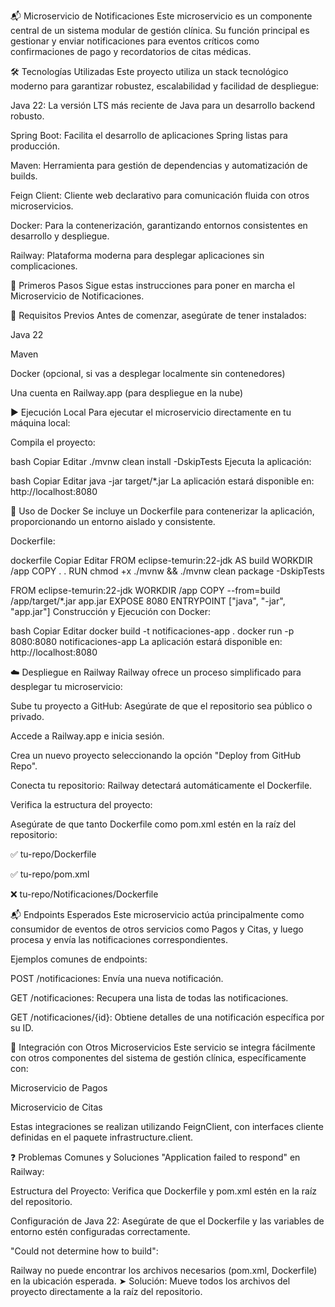 📬 Microservicio de Notificaciones
Este microservicio es un componente central de un sistema modular de gestión clínica. Su función principal es gestionar y enviar notificaciones para eventos críticos como confirmaciones de pago y recordatorios de citas médicas.

🛠️ Tecnologías Utilizadas
Este proyecto utiliza un stack tecnológico moderno para garantizar robustez, escalabilidad y facilidad de despliegue:

Java 22: La versión LTS más reciente de Java para un desarrollo backend robusto.

Spring Boot: Facilita el desarrollo de aplicaciones Spring listas para producción.

Maven: Herramienta para gestión de dependencias y automatización de builds.

Feign Client: Cliente web declarativo para comunicación fluida con otros microservicios.

Docker: Para la contenerización, garantizando entornos consistentes en desarrollo y despliegue.

Railway: Plataforma moderna para desplegar aplicaciones sin complicaciones.

🚀 Primeros Pasos
Sigue estas instrucciones para poner en marcha el Microservicio de Notificaciones.

🔧 Requisitos Previos
Antes de comenzar, asegúrate de tener instalados:

Java 22

Maven

Docker (opcional, si vas a desplegar localmente sin contenedores)

Una cuenta en Railway.app (para despliegue en la nube)

▶️ Ejecución Local
Para ejecutar el microservicio directamente en tu máquina local:

Compila el proyecto:

bash
Copiar
Editar
./mvnw clean install -DskipTests
Ejecuta la aplicación:

bash
Copiar
Editar
java -jar target/*.jar
La aplicación estará disponible en: http://localhost:8080

🐳 Uso de Docker
Se incluye un Dockerfile para contenerizar la aplicación, proporcionando un entorno aislado y consistente.

Dockerfile:

dockerfile
Copiar
Editar
FROM eclipse-temurin:22-jdk AS build
WORKDIR /app
COPY . .
RUN chmod +x ./mvnw && ./mvnw clean package -DskipTests

FROM eclipse-temurin:22-jdk
WORKDIR /app
COPY --from=build /app/target/*.jar app.jar
EXPOSE 8080
ENTRYPOINT ["java", "-jar", "app.jar"]
Construcción y Ejecución con Docker:

bash
Copiar
Editar
docker build -t notificaciones-app .
docker run -p 8080:8080 notificaciones-app
La aplicación estará disponible en: http://localhost:8080

☁️ Despliegue en Railway
Railway ofrece un proceso simplificado para desplegar tu microservicio:

Sube tu proyecto a GitHub: Asegúrate de que el repositorio sea público o privado.

Accede a Railway.app e inicia sesión.

Crea un nuevo proyecto seleccionando la opción "Deploy from GitHub Repo".

Conecta tu repositorio: Railway detectará automáticamente el Dockerfile.

Verifica la estructura del proyecto:

Asegúrate de que tanto Dockerfile como pom.xml estén en la raíz del repositorio:

✅ tu-repo/Dockerfile

✅ tu-repo/pom.xml

❌ tu-repo/Notificaciones/Dockerfile

📬 Endpoints Esperados
Este microservicio actúa principalmente como consumidor de eventos de otros servicios como Pagos y Citas, y luego procesa y envía las notificaciones correspondientes.

Ejemplos comunes de endpoints:

POST /notificaciones: Envía una nueva notificación.

GET /notificaciones: Recupera una lista de todas las notificaciones.

GET /notificaciones/{id}: Obtiene detalles de una notificación específica por su ID.

🔗 Integración con Otros Microservicios
Este servicio se integra fácilmente con otros componentes del sistema de gestión clínica, específicamente con:

Microservicio de Pagos

Microservicio de Citas

Estas integraciones se realizan utilizando FeignClient, con interfaces cliente definidas en el paquete infrastructure.client.

❓ Problemas Comunes y Soluciones
"Application failed to respond" en Railway:

Estructura del Proyecto: Verifica que Dockerfile y pom.xml estén en la raíz del repositorio.

Configuración de Java 22: Asegúrate de que el Dockerfile y las variables de entorno estén configuradas correctamente.

"Could not determine how to build":

Railway no puede encontrar los archivos necesarios (pom.xml, Dockerfile) en la ubicación esperada.
➤ Solución: Mueve todos los archivos del proyecto directamente a la raíz del repositorio.